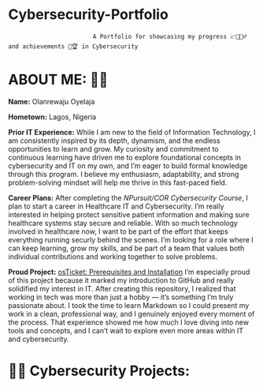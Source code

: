 # Cybersecurity-Portfolio
                            A Portfolio for showcasing my progress 📈🧗🏾‍♂️ and achievements 🥇🏆 in Cybersecurity  
# ABOUT ME: 🧔🏾 #

**Name:** Olanrewaju Oyelaja  

**Hometown:** Lagos, Nigeria

**Prior IT Experience:** While I am new to the field of Information Technology, I am consistently inspired by its depth, dynamism, and the endless opportunities to learn and grow. My curiosity and commitment to continuous learning have driven me to explore foundational concepts in cybersecurity and IT on my own, and I’m eager to build formal knowledge through this program. I believe my enthusiasm, adaptability, and strong problem-solving mindset will help me thrive in this fast-paced field.

**Career Plans:** After completing the *NPursuit/COR Cybersecurity Course*, I plan to start a career in Healthcare IT and Cybersecurity. I’m really interested in helping protect sensitive patient information and making sure healthcare systems stay secure and reliable. With so much technology involved in healthcare now, I want to be part of the effort that keeps everything running securly behind the scenes.  I’m looking for a role where I can keep learning, grow my skills, and be part of a team that values both individual contributions and working together to solve problems.

**Proud Project:**  [osTicket: Prerequisites and Installation](https://github.com/rayoyelaja7/osticket-prereqs) I’m especially proud of this project because it marked my introduction to GitHub and really solidified my interest in IT. After creating this repository, I realized that working in tech was more than just a hobby — it’s something I’m truly passionate about. I took the time to learn Markdown so I could present my work in a clean, professional way, and I genuinely enjoyed every moment of the process. That experience showed me how much I love diving into new tools and concepts, and I can’t wait to explore even more areas within IT and cybersecurity.


# 🐱‍👤 Cybersecurity Projects: #
                            


